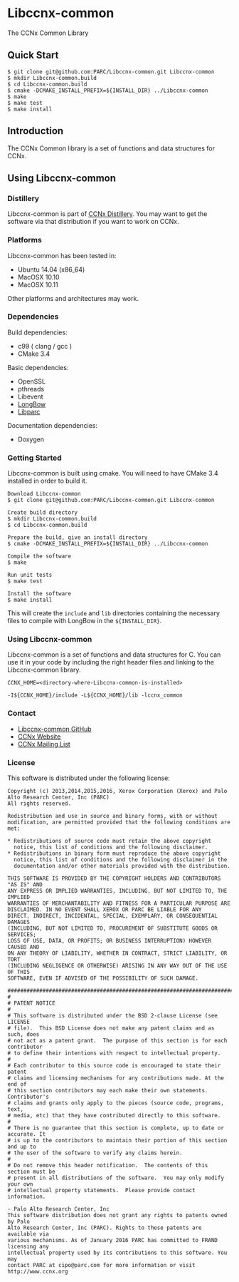 Libccnx-common
=======
The CCNx Common Library

## Quick Start ##
```
$ git clone git@github.com:PARC/Libccnx-common.git Libccnx-common
$ mkdir Libccnx-common.build
$ cd Libccnx-common.build
$ cmake -DCMAKE_INSTALL_PREFIX=${INSTALL_DIR} ../Libccnx-common
$ make
$ make test
$ make install
```

## Introduction ##

The CCNx Common library is a set of functions and data structures for CCNx.

## Using Libccnx-common ##

### Distillery ###

Libccnx-common is part of [CCNx Distillery](https://github.com/PARC/CCNx_Distillery). You may want to get the software via that distribution if you want to work on CCNx.

### Platforms ###

Libccnx-common has been tested in:

- Ubuntu 14.04 (x86_64)
- MacOSX 10.10
- MacOSX 10.11

Other platforms and architectures may work.

### Dependencies ###

Build dependencies:

- c99 ( clang / gcc )
- CMake 3.4

Basic dependencies:

- OpenSSL
- pthreads
- Libevent
- [LongBow](https://github.com/PARC/LongBow)
- [Libparc](https://github.com/PARC/Libparc)


Documentation dependencies:

- Doxygen


### Getting Started ###

Libccnx-common is built using cmake. You will need to have CMake 3.4 installed in order to build it.

```
Download Libccnx-common
$ git clone git@github.com:PARC/Libccnx-common.git Libccnx-common

Create build directory
$ mkdir Libccnx-common.build
$ cd Libccnx-common.build

Prepare the build, give an install directory
$ cmake -DCMAKE_INSTALL_PREFIX=${INSTALL_DIR} ../Libccnx-common

Compile the software
$ make

Run unit tests
$ make test

Install the software
$ make install
```

This will create the `include` and `lib` directories containing the necessary files to compile with LongBow in the `${INSTALL_DIR}`.



### Using Libccnx-common ###

Libccnx-common is a set of functions and data structures for C. You can use it in your code by including the right header files and linking to the Libccnx-common library.

```
CCNX_HOME=<directory-where-Libccnx-common-is-installed>

-I${CCNX_HOME}/include -L${CCNX_HOME}/lib -lccnx_common
```

### Contact ###

- [Libccnx-common GitHub](https://github.com/PARC/Libccnx-common)
- [CCNx Website](http://www.ccnx.org/)
- [CCNx Mailing List](https://www.ccnx.org/mailman/listinfo/ccnx/)


### License ###

This software is distributed under the following license:

```
Copyright (c) 2013,2014,2015,2016, Xerox Corporation (Xerox) and Palo Alto Research Center, Inc (PARC)
All rights reserved.

Redistribution and use in source and binary forms, with or without
modification, are permitted provided that the following conditions are met:

* Redistributions of source code must retain the above copyright
  notice, this list of conditions and the following disclaimer.
* Redistributions in binary form must reproduce the above copyright
  notice, this list of conditions and the following disclaimer in the
  documentation and/or other materials provided with the distribution.

THIS SOFTWARE IS PROVIDED BY THE COPYRIGHT HOLDERS AND CONTRIBUTORS "AS IS" AND
ANY EXPRESS OR IMPLIED WARRANTIES, INCLUDING, BUT NOT LIMITED TO, THE IMPLIED
WARRANTIES OF MERCHANTABILITY AND FITNESS FOR A PARTICULAR PURPOSE ARE
DISCLAIMED. IN NO EVENT SHALL XEROX OR PARC BE LIABLE FOR ANY
DIRECT, INDIRECT, INCIDENTAL, SPECIAL, EXEMPLARY, OR CONSEQUENTIAL DAMAGES
(INCLUDING, BUT NOT LIMITED TO, PROCUREMENT OF SUBSTITUTE GOODS OR SERVICES;
LOSS OF USE, DATA, OR PROFITS; OR BUSINESS INTERRUPTION) HOWEVER CAUSED AND
ON ANY THEORY OF LIABILITY, WHETHER IN CONTRACT, STRICT LIABILITY, OR TORT
(INCLUDING NEGLIGENCE OR OTHERWISE) ARISING IN ANY WAY OUT OF THE USE OF THIS
SOFTWARE, EVEN IF ADVISED OF THE POSSIBILITY OF SUCH DAMAGE.

################################################################################
#
# PATENT NOTICE
#
# This software is distributed under the BSD 2-clause License (see LICENSE
# file).  This BSD License does not make any patent claims and as such, does
# not act as a patent grant.  The purpose of this section is for each contributor
# to define their intentions with respect to intellectual property.
#
# Each contributor to this source code is encouraged to state their patent
# claims and licensing mechanisms for any contributions made. At the end of
# this section contributors may each make their own statements.  Contributor's
# claims and grants only apply to the pieces (source code, programs, text,
# media, etc) that they have contributed directly to this software.
#
# There is no guarantee that this section is complete, up to date or accurate. It
# is up to the contributors to maintain their portion of this section and up to
# the user of the software to verify any claims herein.
#
# Do not remove this header notification.  The contents of this section must be
# present in all distributions of the software.  You may only modify your own
# intellectual property statements.  Please provide contact information.

- Palo Alto Research Center, Inc
This software distribution does not grant any rights to patents owned by Palo
Alto Research Center, Inc (PARC). Rights to these patents are available via
various mechanisms. As of January 2016 PARC has committed to FRAND licensing any
intellectual property used by its contributions to this software. You may
contact PARC at cipo@parc.com for more information or visit http://www.ccnx.org
```
